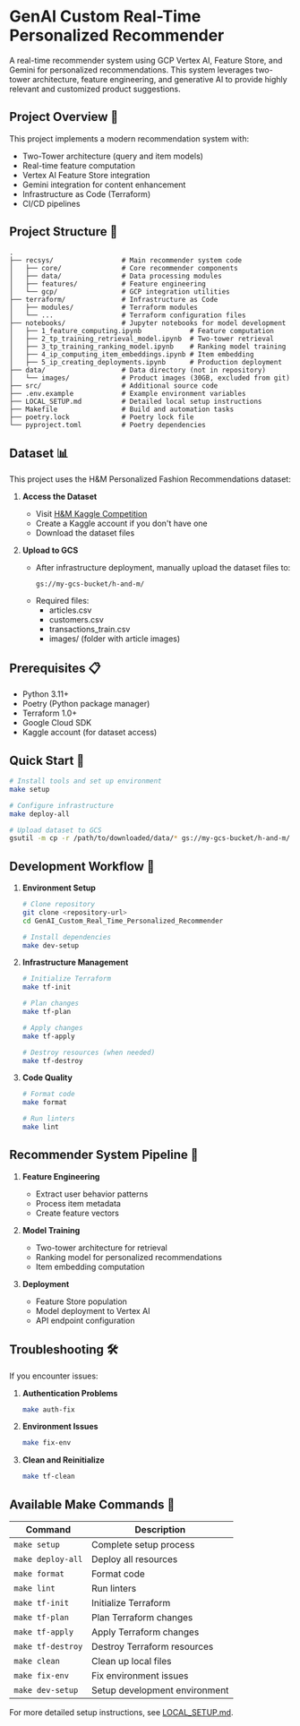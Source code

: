 # GenAI Custom Real-Time Personalized Recommender

A real-time recommender system using GCP Vertex AI, Feature Store, and Gemini for personalized recommendations. This system leverages two-tower architecture, feature engineering, and generative AI to provide highly relevant and customized product suggestions.

## Project Overview 🚀

This project implements a modern recommendation system with:
- Two-Tower architecture (query and item models)
- Real-time feature computation
- Vertex AI Feature Store integration
- Gemini integration for content enhancement
- Infrastructure as Code (Terraform)
- CI/CD pipelines

## Project Structure 📁

```
.
├── recsys/                 # Main recommender system code
│   ├── core/               # Core recommender components
│   ├── data/               # Data processing modules
│   ├── features/           # Feature engineering
│   └── gcp/                # GCP integration utilities
├── terraform/              # Infrastructure as Code
│   ├── modules/            # Terraform modules
│   └── ...                 # Terraform configuration files
├── notebooks/              # Jupyter notebooks for model development
│   ├── 1_feature_computing.ipynb            # Feature computation
│   ├── 2_tp_training_retrieval_model.ipynb  # Two-tower retrieval 
│   ├── 3_tp_training_ranking_model.ipynb    # Ranking model training
│   ├── 4_ip_computing_item_embeddings.ipynb # Item embedding 
│   ├── 5_ip_creating_deployments.ipynb      # Production deployment
├── data/                   # Data directory (not in repository)
│   └── images/             # Product images (30GB, excluded from git)
├── src/                    # Additional source code
├── .env.example            # Example environment variables
├── LOCAL_SETUP.md          # Detailed local setup instructions
├── Makefile                # Build and automation tasks
├── poetry.lock             # Poetry lock file
└── pyproject.toml          # Poetry dependencies
```

## Dataset 📊

This project uses the H&M Personalized Fashion Recommendations dataset:

1. **Access the Dataset**
   - Visit [H&M Kaggle Competition](https://www.kaggle.com/competitions/h-and-m-personalized-fashion-recommendations/data)
   - Create a Kaggle account if you don't have one
   - Download the dataset files

2. **Upload to GCS**
   - After infrastructure deployment, manually upload the dataset files to:
     ```
     gs://my-gcs-bucket/h-and-m/
     ```
   - Required files:
     - articles.csv
     - customers.csv
     - transactions_train.csv
     - images/ (folder with article images)

## Prerequisites 📋

- Python 3.11+
- Poetry (Python package manager)
- Terraform 1.0+
- Google Cloud SDK
- Kaggle account (for dataset access)

## Quick Start 🚀

```bash
# Install tools and set up environment
make setup

# Configure infrastructure
make deploy-all

# Upload dataset to GCS
gsutil -m cp -r /path/to/downloaded/data/* gs://my-gcs-bucket/h-and-m/
```

## Development Workflow 🔧

1. **Environment Setup**
   ```bash
   # Clone repository
   git clone <repository-url>
   cd GenAI_Custom_Real_Time_Personalized_Recommender
   
   # Install dependencies
   make dev-setup
   ```

2. **Infrastructure Management**
   ```bash
   # Initialize Terraform
   make tf-init
   
   # Plan changes
   make tf-plan
   
   # Apply changes
   make tf-apply
   
   # Destroy resources (when needed)
   make tf-destroy
   ```

3. **Code Quality**
   ```bash
   # Format code
   make format
   
   # Run linters
   make lint
   
   ```

## Recommender System Pipeline 🔄

1. **Feature Engineering**
   - Extract user behavior patterns
   - Process item metadata
   - Create feature vectors

2. **Model Training**
   - Two-tower architecture for retrieval
   - Ranking model for personalized recommendations
   - Item embedding computation

3. **Deployment**
   - Feature Store population
   - Model deployment to Vertex AI
   - API endpoint configuration

## Troubleshooting 🛠️

If you encounter issues:

1. **Authentication Problems**
   ```bash
   make auth-fix
   ```

2. **Environment Issues**
   ```bash
   make fix-env
   ```

3. **Clean and Reinitialize**
   ```bash
   make tf-clean
   ```

## Available Make Commands 📝

| Command | Description |
|---------|-------------|
| `make setup` | Complete setup process |
| `make deploy-all` | Deploy all resources |
| `make format` | Format code |
| `make lint` | Run linters |
| `make tf-init` | Initialize Terraform |
| `make tf-plan` | Plan Terraform changes |
| `make tf-apply` | Apply Terraform changes |
| `make tf-destroy` | Destroy Terraform resources |
| `make clean` | Clean up local files |
| `make fix-env` | Fix environment issues |
| `make dev-setup` | Setup development environment |

For more detailed setup instructions, see [LOCAL_SETUP.md](LOCAL_SETUP.md).
